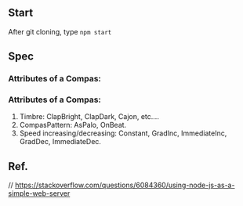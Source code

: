 ## Start
After git cloning, type `npm start`

## Spec

### Attributes of a Compas:

### Attributes of a Compas:

1. Timbre: ClapBright, ClapDark, Cajon, etc....
2. CompasPattern: AsPalo, OnBeat.
3. Speed increasing/decreasing: Constant, GradInc, ImmediateInc, GradDec, ImmediateDec.

## Ref.
// https://stackoverflow.com/questions/6084360/using-node-js-as-a-simple-web-server

